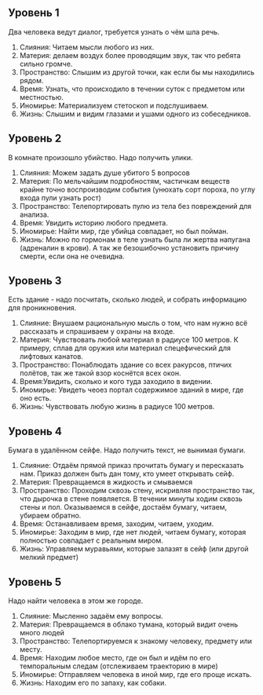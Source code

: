 ## Уровень 1

Два человека ведут диалог, требуется узнать о чём шла речь.

1. Слияния: Читаем мысли любого из них.
2. Материя: делаем воздух более проводящим звук, так что ребята сильно громче.
3. Пространство: Слышим из другой точки, как если бы мы находились рядом.
4. Время: Узнать, что происходило в течении суток с предметом или местностью.
5. Иномирье: Материализуем стетоскоп и подслушиваем.
6. Жизнь: Слышим и видим глазами и ушами одного из собеседников.

## Уровень 2

В комнате произошло убийство. Надо получить улики.
1. Слияния: Можем задать душе убитого 5 вопросов 
2. Материя: По мельчайшим подробностям, частичкам веществ крайне точно воспроизводим события (унюхать сорт пороха, по углу входа пули узнать рост)
3. Пространство: Телепортировать пулю из тела без повреждений для анализа.
4. Время: Увидить историю любого предмета.
5. Иномирье: Найти мир, где убийца совпадает, но был пойман.
6. Жизнь: Можно по гормонам в теле узнать была ли жертва напугана (адреналин в крови). А так же безошибочно установить причину смерти, если она не очевидна.

## Уровень 3

Есть здание - надо посчитать, сколько людей, и собрать информацию для проникновения.

1. Слияние: Внушаем рациональную мысль о том, что нам нужно всё рассказать и спрашиваем у охраны на входе.
2. Материя: Чувствовать любой материал в радиусе 100 метров. К примеру, сплав для оружия или материал спецефический для лифтовых канатов.
3. Пространство: Понаблюдать здание со всех ракурсов, птичих полётов, так же такой взор коснётся всех окон.
4. Время:Увидить, сколько и кого туда заходило в видении.
5. Иномирье: Увидеть чеоез портал содержимое зданий в мире, где оно есть.
6. Жизнь: Чувствовать любую жизнь в радиусе 100 метров.


## Уровень 4

Бумага в удалённом сейфе. Надо получить текст, не вынимая бумаги.

1. Слияние: Отдаём прямой приказ прочитать бумагу и пересказать нам. Приказ должен быть дан тому, кто умеет открывать сейф.
2. Материя: Превращаемся в жидкость и смываемся
3. Пространство: Проходим сквозь стену, искривляя пространство так, что дырочка в стене появляется. В течении минуты ходим сквозь стены и пол. Оказываемся в сейфе, достаём  бумагу, читаем, убираем обратно.
4. Время: Останавливаем время, заходим, читаем, уходим.
5. Иномирье: Заходим в мир, где нет людей, читаем бумагу, которая полностью совпадает с реальным миром.
6. Жизнь: Управляем муравьями, которые залазят в сейф (или другой мелкий предмет)

## Уровень 5

Надо найти человека в этом же городе.

1. Слияние: Мысленно задаём ему вопросы.
2. Материя: Превращаемся в облако тумана, который видит очень много людей
3. Пространство: Телепортируемся к знакому человеку, предмету или месту.
4. Время: Находим любое место, где он был и идём по его темпоральным следам (отслеживаем траекторию в мире)
5. Иномирье: Отправляем человека в иной мир, где его проще искать.
6. Жизнь:  Находим его по запаху, как собаки.